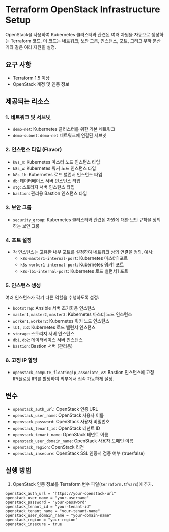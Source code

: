 # Terraform OpenStack Infrastructure Setup

OpenStack을 사용하여 Kubernetes 클러스터와 관련된 여러 자원을 자동으로 생성하는 Terraform 코드. 
이 코드는 네트워크, 보안 그룹, 인스턴스, 포트, 그리고 부하 분산기와 같은 여러 자원을 설정.

## 요구 사항

- Terraform 1.5 이상
- OpenStack 계정 및 인증 정보

## 제공되는 리소스

### 1. 네트워크 및 서브넷
- `demo-net`: Kubernetes 클러스터를 위한 기본 네트워크
- `demo-subnet`: `demo-net` 네트워크에 연결된 서브넷

### 2. 인스턴스 타입 (Flavor)
- `k8s_m`: Kubernetes 마스터 노드 인스턴스 타입
- `k8s_w`: Kubernetes 워커 노드 인스턴스 타입
- `k8s_lb`: Kubernetes 로드 밸런서 인스턴스 타입
- `db`: 데이터베이스 서버 인스턴스 타입
- `stg`: 스토리지 서버 인스턴스 타입
- `bastion`: 관리용 Bastion 인스턴스 타입

### 3. 보안 그룹
- `security_group`: Kubernetes 클러스터와 관련된 자원에 대한 보안 규칙을 정의하는 보안 그룹

### 4. 포트 설정
- 각 인스턴스는 고유한 내부 포트를 설정하여 네트워크 상의 연결을 정의. 예시:
  - `k8s-master1-internal-port`: Kubernetes 마스터1 포트
  - `k8s-worker1-internal-port`: Kubernetes 워커1 포트
  - `k8s-lb1-internal-port`: Kubernetes 로드 밸런서1 포트

### 5. 인스턴스 생성
여러 인스턴스가 각기 다른 역할을 수행하도록 설정:
- `bootstrap`: Ansible 서버 초기화용 인스턴스
- `master1`, `master2`, `master3`: Kubernetes 마스터 노드 인스턴스
- `worker1`, `worker2`: Kubernetes 워커 노드 인스턴스
- `lb1`, `lb2`: Kubernetes 로드 밸런서 인스턴스
- `storage`: 스토리지 서버 인스턴스
- `db1`, `db2`: 데이터베이스 서버 인스턴스
- `bastion`: Bastion 서버 (관리용)

### 6. 고정 IP 할당
- `openstack_compute_floatingip_associate_v2`: Bastion 인스턴스에 고정 IP(플로팅 IP)를 할당하여 외부에서 접속 가능하게 설정.

## 변수

- `openstack_auth_url`: OpenStack 인증 URL
- `openstack_user_name`: OpenStack 사용자 이름
- `openstack_password`: OpenStack 사용자 비밀번호
- `openstack_tenant_id`: OpenStack 테넌트 ID
- `openstack_tenant_name`: OpenStack 테넌트 이름
- `openstack_user_domain_name`: OpenStack 사용자 도메인 이름
- `openstack_region`: OpenStack 리전
- `openstack_insecure`: OpenStack SSL 인증서 검증 여부 (true/false)

## 실행 방법

1. OpenStack 인증 정보를 Terraform 변수 파일(`terraform.tfvars`)에 추가.

```hcl
openstack_auth_url = "https://your-openstack-url"
openstack_user_name = "your-username"
openstack_password = "your-password"
openstack_tenant_id = "your-tenant-id"
openstack_tenant_name = "your-tenant-name"
openstack_user_domain_name = "your-domain-name"
openstack_region = "your-region"
openstack_insecure = true

